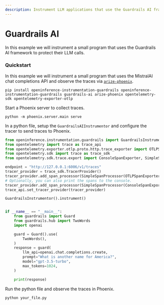 ```yaml
---
description: Instrument LLM applications that use the Guardrails AI framework
---
```


# Guardrails AI

In this example we will instrument a small program that uses the Guardrails AI framework to protect their LLM calls.

### Quickstart

In this example we will instrument a small program that uses the MistralAI chat completions API and observe the traces via [`arize-phoenix`](https://github.com/Arize-ai/phoenix).

```
pip install openinference-instrumentation-guardrails openinference-instrumentation-guardrails guardrails-ai arize-phoenix opentelemetry-sdk opentelemetry-exporter-otlp
```

Start a Phoenix server to collect traces.

```
python -m phoenix.server.main serve
```

In a python file, setup the `GuardrailsAIInstrumentor` and configure the tracer to send traces to Phoenix.

```python
from openinference.instrumentation.guardrails import GuardrailsInstrumentor
from opentelemetry import trace as trace_api
from opentelemetry.exporter.otlp.proto.http.trace_exporter import OTLPSpanExporter
from opentelemetry.sdk import trace as trace_sdk
from opentelemetry.sdk.trace.export import ConsoleSpanExporter, SimpleSpanProcessor

endpoint = "http://127.0.0.1:6006/v1/traces"
tracer_provider = trace_sdk.TracerProvider()
tracer_provider.add_span_processor(SimpleSpanProcessor(OTLPSpanExporter(endpoint)))
# Optionally, you can also print the spans to the console.
tracer_provider.add_span_processor(SimpleSpanProcessor(ConsoleSpanExporter()))
trace_api.set_tracer_provider(tracer_provider)

GuardrailsInstrumentor().instrument()


if __name__ == "__main__":
    from guardrails import Guard
    from guardrails.hub import TwoWords
    import openai

    guard = Guard().use(
        TwoWords(),
    )
    response = guard(
        llm_api=openai.chat.completions.create,
        prompt="What is another name for America?",
        model="gpt-3.5-turbo",
        max_tokens=1024,
    )

    print(response)

```

Run the python file and observe the traces in Phoenix.

```
python your_file.py
```
